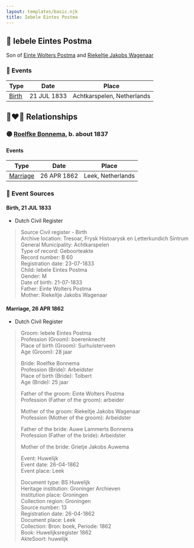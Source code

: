 ```yaml
---
layout: templates/basic.njk
title: Iebele Eintes Postma
---
```

## 🔵 Iebele Eintes Postma

Son of [Einte Wolters Postma](/people/1/18880768) and [Riekeltje Jakobs Wagenaar](/people/7/77820694)

### 📆 Events

Type | Date | Place
------ | ------ | ------
[Birth](#event-event-2) | 21 JUL 1833 | Achtkarspelen, Netherlands

## 👩‍❤️‍👨 Relationships

### 🟣 [Roelfke Bonnema](/people/6/6778152), b. about 1837

#### Events

Type | Date | Place
------ | ------ | ------
[Marriage](#event-family-0-event-0) | 26 APR 1862 | Leek, Netherlands
### 📰 Event Sources

#### <a id="event-event-2"></a> Birth, 21 JUL 1833
* Dutch Civil Register
>   
  > Source Civil register - Birth  
  > Archive location: Tresoar, Frysk Histoarysk en Letterkundich Sintrum  
  > General Municipality: Achtkarspelen  
  > Type of record: Geboorteakte  
  > Record number: B 60  
  > Registration date: 23-07-1833  
  > Child: Iebele Eintes Postma  
  > Gender: M  
  > Date of birth: 21-07-1833  
  > Father: Einte Wolters Postma  
  > Mother: Riekeltje Jakobs Wagenaar
#### <a id="event-family-0-event-0"></a> Marriage, 26 APR 1862
* Dutch Civil Register
>   
  > Groom: Iebele Eintes Postma  
  > Profession (Groom): boerenknecht  
  > Place of birth (Groom): Surhuisterveen  
  > Age (Groom): 28 jaar  
  >   
  > Bride: Roelfke Bonnema  
  > Profession (Bride): Arbeidster  
  > Place of birth (Bride): Tolbert  
  > Age (Bride): 25 jaar  
  >   
  > Father of the groom: Einte Wolters Postma  
  > Profession (Father of the groom): arbeider  
  >   
  > Mother of the groom: Riekeltje Jakobs Wagenaar  
  > Profession (Mother of the groom): Arbeidster  
  >   
  > Father of the bride: Auwe Lammerts Bonnema  
  > Profession (Father of the bride): Arbeidster  
  >   
  > Mother of the bride: Grietje Jakobs Auwema  
  >   
  > Event: Huwelijk  
  > Event date: 26-04-1862  
  > Event place: Leek  
  >   
  > Document type: BS Huwelijk  
  > Heritage institution: Groninger Archieven  
  > Institution place: Groningen  
  > Collection region: Groningen  
  > Source number: 13  
  > Registration date: 26-04-1862  
  > Document place: Leek  
  > Collection: Bron: boek, Periode: 1862  
  > Book: Huwelijksregister 1862  
  > AkteSoort: huwelijk  
  >
